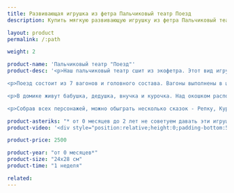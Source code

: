 ```yaml
---
title: Развивающая игрушка из фетра Пальчиковый театр Поезд
description: Купить мягкую развивающую игрушку из фетра Пальчиковый театр Поезд в магазине KiddyTrick

layout: product
permalink: /:path

weight: 2

product-name: 'Пальчиковый театр "Поезд"'
product-desc: '<p>Наш пальчиковый театр сшит из экофетра. Этот вид игрушек позволяет развить у детей воображение - детки от 3 лет уже могут придумывать свои истории и приключения. Малышам же будет интересно наблюдать за яркими пальчиковыми зверятами - с нашими игрушками можно отвлечь кроху от неприятных ощущений на приеме у врача, или привлечь внимание на фотосессии.</p>

<p>Поезд состоит из 7 вагонов и головного состава. Вагоны выполнены в цветах радуги. На каждом нашита определенная еда для зверей - можно поиграть в “кто что ест”. Вагоны соединяются различными застежками - пуговка, фастекс, кнопка, магнит, липучка, шнуровка и ремешок. Все колесики крутятся.</p>

<p>В домике живут бабушка, дедушка, внучка и курочка. Над окошком расположилась полочка с бабушкиными запасами вкусностей.</p>

<p>Собрав всех персонажей, можно обыграть несколько сказок - Репку, Курочку Рябу, Красную Шапочку, Теремок, Звери в яме, Колобок и другие. Нужно лишь добавить чуточку фантазии, узнать с малышом, каких деталей и героев не хватает для той или иной сказки, и придумать вместе с ним решение.</p>'

product-asteriks: "* от 0 месяцев до 2 лет не советуем давать эти игрушки в руки ребенку, рекомендуем использовать только в целях привлечения внимания."
product-video: '<div style="position:relative;height:0;padding-bottom:56.25%"><iframe src="https://www.youtube.com/embed/jbVzDgZSyok?ecver=2" width="640" height="360" frameborder="0" style="position:absolute;width:100%;height:100%;left:0" allowfullscreen></iframe></div>'

product-price: 2500

product-year: "от 0 месяцев*"
product-size: "24х28 см"
product-time: "1 неделя"

related:
---
```

	